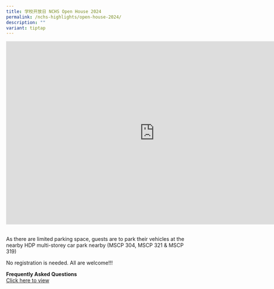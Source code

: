 ```yaml
---
title: 学校开放日 NCHS Open House 2024
permalink: /nchs-highlights/open-house-2024/
description: ""
variant: tiptap
---
```

<div class="iframe-wrapper">
<iframe height="500" width="810" allowfullscreen="true" frameborder="0" src="https://docs.google.com/presentation/d/10QX0GpXr4mHFan2y_5ghBldVNNW2dn2V0SdLGrNRwTk/embed?start=true&amp;loop=true&amp;delayms=60000"></iframe>
</div>
<p>
<br>As there are limited parking space, guests are to park their vehicles
at the nearby HDP multi-storey car park nearby (MSCP 304, MSCP 321 &amp;
MSCP 319)</p>
<p></p>
<p>No registration is needed. All are welcome!!!</p>
<p><strong>Frequently Asked Questions</strong>
<br><a href="https://drive.google.com/file/d/1zUiOWKVFNCxPSeuWDCpbksodN4YTUOaL/view?usp=sharing" rel="noopener noreferrer nofollow" target="_blank">Click here to view</a>
</p>